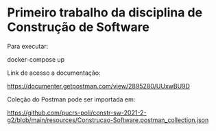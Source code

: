 # Primeiro trabalho da disciplina de Construção de Software

Para executar:

docker-compose up

Link de acesso a documentação:

https://documenter.getpostman.com/view/2895280/UUxwBU9D

Coleção do Postman pode ser importada em:

https://github.com/pucrs-poli/constr-sw-2021-2-g2/blob/main/resources/Construcao-Software.postman_collection.json
